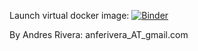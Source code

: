 Launch virtual docker image:
[![Binder](http://mybinder.org/badge.svg)](http://mybinder.org/repo/restrepo/fill_scatter)

By Andres Rivera: anferivera_AT_gmail.com